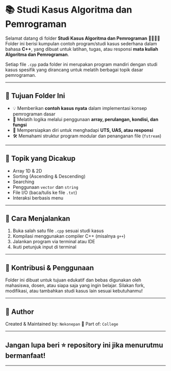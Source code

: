 # 📚 Studi Kasus Algoritma dan Pemrograman

Selamat datang di folder **Studi Kasus Algoritma dan Pemrograman** 👨‍💻👩‍💻  
Folder ini berisi kumpulan contoh program/studi kasus sederhana dalam bahasa **C++**, yang dibuat untuk latihan, tugas, atau responsi **mata kuliah Algoritma dan Pemrograman**.

Setiap file `.cpp` pada folder ini merupakan program mandiri dengan studi kasus spesifik yang dirancang untuk melatih berbagai topik dasar pemrograman.

---

## 🎯 Tujuan Folder Ini

- 💡 Memberikan **contoh kasus nyata** dalam implementasi konsep pemrograman dasar
- 🧠 Melatih logika melalui penggunaan **array, perulangan, kondisi, dan fungsi**
- 🧾 Mempersiapkan diri untuk menghadapi **UTS, UAS, atau responsi**
- 🛠️ Memahami struktur program modular dan penanganan file (`fstream`)

---

## 🧩 Topik yang Dicakup

- Array 1D & 2D
- Sorting (Ascending & Descending)
- Searching
- Penggunaan `vector` dan `string`
- File I/O (baca/tulis ke file `.txt`)
- Interaksi berbasis menu

---

## 🚀 Cara Menjalankan

1. Buka salah satu file `.cpp` sesuai studi kasus
2. Kompilasi menggunakan compiler C++ (misalnya `g++`)
3. Jalankan program via terminal atau IDE
4. Ikuti petunjuk input di terminal

---

## 💬 Kontribusi & Penggunaan
Folder ini dibuat untuk tujuan edukatif dan bebas digunakan oleh mahasiswa, dosen, atau siapa saja yang ingin belajar.
Silakan fork, modifikasi, atau tambahkan studi kasus lain sesuai kebutuhanmu!

---

## 👤 Author
Created & Maintained by: `Nekonepan`
📁 Part of: `College`

---

## Jangan lupa beri ⭐️ repository ini jika menurutmu bermanfaat!

---